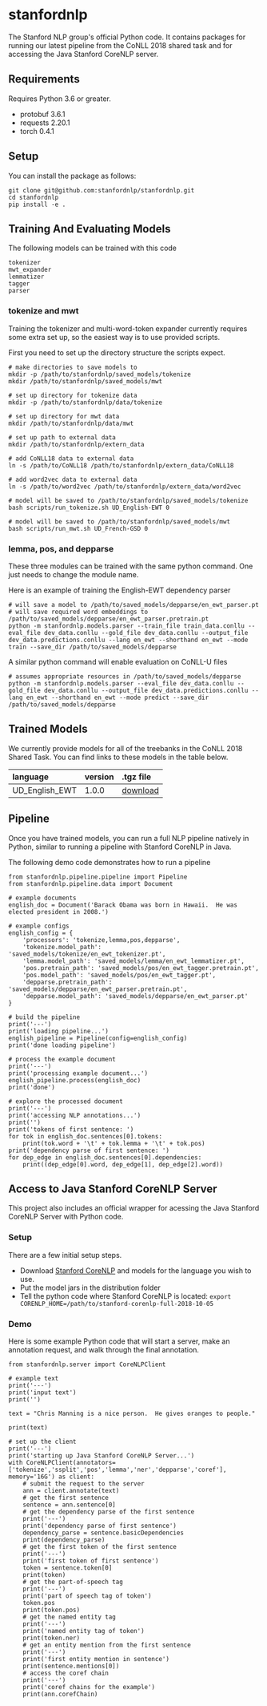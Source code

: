 # stanfordnlp
The Stanford NLP group's official Python code.  It contains packages for running our latest pipeline from the CoNLL 2018 shared task and for accessing the Java Stanford CoreNLP server.

## Requirements

Requires Python 3.6 or greater.

* protobuf 3.6.1
* requests 2.20.1
* torch 0.4.1

## Setup

You can install the package as follows:

```
git clone git@github.com:stanfordnlp/stanfordnlp.git
cd stanfordnlp
pip install -e .
```

## Training And Evaluating Models

The following models can be trained with this code

```
tokenizer
mwt_expander
lemmatizer
tagger
parser
```

### tokenize and mwt

Training the tokenizer and multi-word-token expander currently requires some extra set up, so the easiest way is to use provided scripts.

First you need to set up the directory structure the scripts expect.

```
# make directories to save models to
mkdir -p /path/to/stanfordnlp/saved_models/tokenize
mkdir /path/to/stanfordnlp/saved_models/mwt

# set up directory for tokenize data
mkdir -p /path/to/stanfordnlp/data/tokenize

# set up directory for mwt data
mkdir /path/to/stanfordnlp/data/mwt

# set up path to external data
mkdir /path/to/stanfordnlp/extern_data

# add CoNLL18 data to external data
ln -s /path/to/CoNLL18 /path/to/stanfordnlp/extern_data/CoNLL18

# add word2vec data to external data
ln -s /path/to/word2vec /path/to/stanfordnlp/extern_data/word2vec
```

```
# model will be saved to /path/to/stanfordnlp/saved_models/tokenize
bash scripts/run_tokenize.sh UD_English-EWT 0
```

```
# model will be saved to /path/to/stanfordnlp/saved_models/mwt
bash scripts/run_mwt.sh UD_French-GSD 0
```

### lemma, pos, and depparse

These three modules can be trained with the same python command.  One just needs to change the module name.

Here is an example of training the English-EWT dependency parser

```
# will save a model to /path/to/saved_models/depparse/en_ewt_parser.pt
# will save required word embeddings to /path/to/saved_models/depparse/en_ewt_parser.pretrain.pt
python -m stanfordnlp.models.parser --train_file train_data.conllu --eval_file dev_data.conllu --gold_file dev_data.conllu --output_file dev_data.predictions.conllu --lang en_ewt --shorthand en_ewt --mode train --save_dir /path/to/saved_models/depparse
```

A similar python command will enable evaluation on CoNLL-U files

```
# assumes appropriate resources in /path/to/saved_models/depparse
python -m stanfordnlp.models.parser --eval_file dev_data.conllu --gold_file dev_data.conllu --output_file dev_data.predictions.conllu --lang en_ewt --shorthand en_ewt --mode predict --save_dir /path/to/saved_models/depparse
```

## Trained Models

We currently provide models for all of the treebanks in the CoNLL 2018 Shared Task.   You can find links to these models in the table below.

| language         | version    | .tgz file |
| :--------------- | :--------- | :------- |
| UD_English_EWT   | 1.0.0      | [download](http://nlp.stanford.edu/software/conll_2018/english_ewt.models) |

## Pipeline

Once you have trained models, you can run a full NLP pipeline natively in Python, similar to running a pipeline with Stanford CoreNLP in Java.

The following demo code demonstrates how to run a pipeline

```
from stanfordnlp.pipeline.pipeline import Pipeline
from stanfordnlp.pipeline.data import Document

# example documents
english_doc = Document('Barack Obama was born in Hawaii.  He was elected president in 2008.')

# example configs
english_config = {
    'processors': 'tokenize,lemma,pos,depparse',
    'tokenize.model_path': 'saved_models/tokenize/en_ewt_tokenizer.pt',
    'lemma.model_path': 'saved_models/lemma/en_ewt_lemmatizer.pt',
    'pos.pretrain_path': 'saved_models/pos/en_ewt_tagger.pretrain.pt',
    'pos.model_path': 'saved_models/pos/en_ewt_tagger.pt',
    'depparse.pretrain_path': 'saved_models/depparse/en_ewt_parser.pretrain.pt',
    'depparse.model_path': 'saved_models/depparse/en_ewt_parser.pt'
}

# build the pipeline
print('---')
print('loading pipeline...')
english_pipeline = Pipeline(config=english_config)
print('done loading pipeline')

# process the example document
print('---')
print('processing example document...')
english_pipeline.process(english_doc)
print('done')

# explore the processed document
print('---')
print('accessing NLP annotations...')
print('')
print('tokens of first sentence: ')
for tok in english_doc.sentences[0].tokens:
    print(tok.word + '\t' + tok.lemma + '\t' + tok.pos)
print('dependency parse of first sentence: ')
for dep_edge in english_doc.sentences[0].dependencies:
    print((dep_edge[0].word, dep_edge[1], dep_edge[2].word))
```

## Access to Java Stanford CoreNLP Server

This project also includes an official wrapper for acessing the Java Stanford CoreNLP Server with Python code.

### Setup 

There are  a few initial setup steps.

* Download [Stanford CoreNLP](https://stanfordnlp.github.io/CoreNLP/) and models for the language you wish to use.
* Put the model jars in the distribution folder
* Tell the python code where Stanford CoreNLP is located: `export CORENLP_HOME=/path/to/stanford-corenlp-full-2018-10-05`

### Demo

Here is some example Python code that will start a server, make an annotation request, and walk through the final annotation.

```
from stanfordnlp.server import CoreNLPClient

# example text
print('---')
print('input text')
print('')

text = "Chris Manning is a nice person.  He gives oranges to people."

print(text)

# set up the client
print('---')
print('starting up Java Stanford CoreNLP Server...')
with CoreNLPClient(annotators=['tokenize','ssplit','pos','lemma','ner','depparse','coref'], memory='16G') as client:
    # submit the request to the server
    ann = client.annotate(text)
    # get the first sentence
    sentence = ann.sentence[0]
    # get the dependency parse of the first sentence
    print('---')
    print('dependency parse of first sentence')
    dependency_parse = sentence.basicDependencies
    print(dependency_parse)
    # get the first token of the first sentence
    print('---')
    print('first token of first sentence')
    token = sentence.token[0]
    print(token)
    # get the part-of-speech tag
    print('---')
    print('part of speech tag of token')
    token.pos
    print(token.pos)
    # get the named entity tag
    print('---')
    print('named entity tag of token')
    print(token.ner)
    # get an entity mention from the first sentence 
    print('---')
    print('first entity mention in sentence')
    print(sentence.mentions[0])
    # access the coref chain
    print('---')
    print('coref chains for the example')
    print(ann.corefChain)

```
